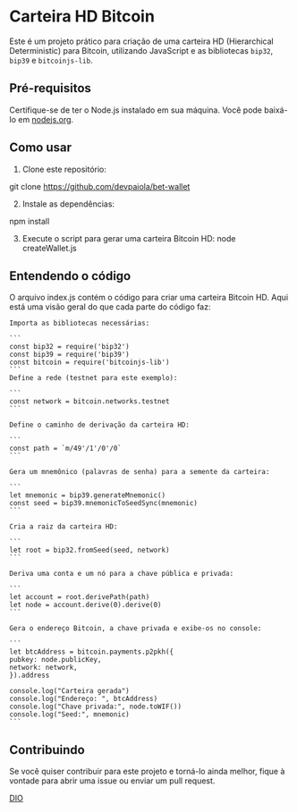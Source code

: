 # Carteira HD Bitcoin

Este é um projeto prático para criação de uma carteira HD (Hierarchical Deterministic) para Bitcoin, utilizando JavaScript e as bibliotecas `bip32`, `bip39` e `bitcoinjs-lib`.

## Pré-requisitos

Certifique-se de ter o Node.js instalado em sua máquina. Você pode baixá-lo em [nodejs.org](https://nodejs.org/).

## Como usar

1. Clone este repositório:

git clone https://github.com/devpaiola/bet-wallet

2. Instale as dependências:

npm install

3. Execute o script para gerar uma carteira Bitcoin HD:
 node createWallet.js

 ## Entendendo o código

O arquivo index.js contém o código para criar uma carteira Bitcoin HD. Aqui está uma visão geral do que cada parte do código faz:

    Importa as bibliotecas necessárias:

    ```
    const bip32 = require('bip32')
    const bip39 = require('bip39')
    const bitcoin = require('bitcoinjs-lib')
    ```
    Define a rede (testnet para este exemplo):

    ```
    const network = bitcoin.networks.testnet
    ```

    Define o caminho de derivação da carteira HD:

    ```
    const path = `m/49'/1'/0'/0`
    ```

    Gera um mnemônico (palavras de senha) para a semente da carteira:

    ```
    let mnemonic = bip39.generateMnemonic()
    const seed = bip39.mnemonicToSeedSync(mnemonic)
    ```

    Cria a raiz da carteira HD:

    ```
    let root = bip32.fromSeed(seed, network)
    ```

    Deriva uma conta e um nó para a chave pública e privada:

    ```
    let account = root.derivePath(path)
    let node = account.derive(0).derive(0)
    ```

    Gera o endereço Bitcoin, a chave privada e exibe-os no console:

    ```
    let btcAddress = bitcoin.payments.p2pkh({
    pubkey: node.publicKey,
    network: network,
    }).address

    console.log("Carteira gerada")
    console.log("Endereço: ", btcAddress)
    console.log("Chave privada:", node.toWIF())
    console.log("Seed:", mnemonic)
    ```

## Contribuindo
Se você quiser contribuir para este projeto e torná-lo ainda melhor, fique à vontade para abrir uma issue ou enviar um pull request.

[DIO](https://web.dio.me/)